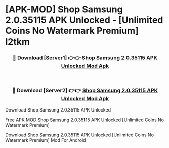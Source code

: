 # [APK-MOD] Shop Samsung 2.0.35115 APK Unlocked - [Unlimited Coins No Watermark Premium] l2tkm



<div align="center">
<h3>🔴 Download [Server1] 👉👉 <a href="https://momento.my/?title=Shop_Samsung_2.0.35115_APK_Unlocked">Shop Samsung 2.0.35115 APK Unlocked Mod Apk</a></h3><br>

<h3>🔴 Download [Server2] 👉👉 <a href="https://momento.my/?title=Shop_Samsung_2.0.35115_APK_Unlocked">Shop Samsung 2.0.35115 APK Unlocked Mod Apk</a></h3>
</div>



Download Shop Samsung 2.0.35115 APK Unlocked 

Free APK MOD Shop Samsung 2.0.35115 APK Unlocked [Unlimited Coins No Watermark Premium]

Download Shop Samsung 2.0.35115 APK Unlocked [Unlimited Coins No Watermark Premium] Mod For Android
